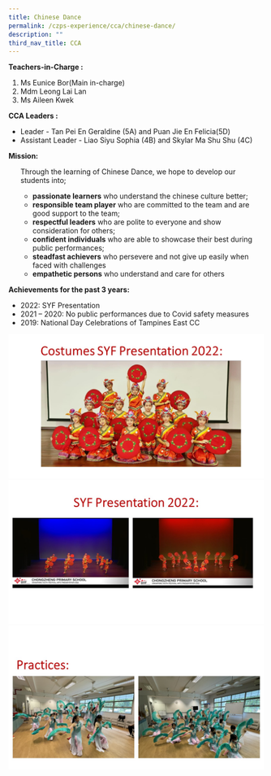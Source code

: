 ```yaml
---
title: Chinese Dance
permalink: /czps-experience/cca/chinese-dance/
description: ""
third_nav_title: CCA
---
```

<p><strong>Teachers-in-Charge :&nbsp;</strong></p>
<ol>
	<li>Ms Eunice Bor(Main in-charge)</li>	
<li>Mdm Leong Lai Lan</li>
<li>Ms Aileen Kwek</li>
</ol>
<p><strong>CCA Leaders :</strong></p>
<ul>
<li>Leader - Tan Pei En Geraldine (5A) and Puan Jie En Felicia(5D)</li>
<li>Assistant Leader - Liao Siyu Sophia (4B) and Skylar Ma Shu Shu (4C)</li>
</ul>
<p><strong>Mission:</strong></p>
<ul>
<p>Through the learning of Chinese Dance, we hope to develop our students into;

</p></ul>
<ul>
<ul>
	<li><strong>passionate learners</strong> who understand the chinese culture better;</li>
	<li><strong>responsible team player</strong> who are committed to the team and are good support to the team;</li>
<li><strong>respectful leaders</strong> who are polite to everyone and show consideration for others; </li>
<li><strong>confident individuals</strong> who are able to showcase their best during public performances;</li>
<li><strong>steadfast achievers</strong> who persevere and not give up easily when faced with challenges</li>
<li><strong>empathetic persons</strong> who understand and care for others
</li>
</ul>
</ul>
<p><strong>Achievements for the past 3 years:</strong></p>
<ul>
<li>2022: SYF Presentation</li>
<li>2021 – 2020: No public performances due to Covid safety measures</li>
<li>2019: National Day Celebrations of Tampines East CC </li>
</ul>
<img src="/images/2023_chinese%20dance%20photo%201.JPG">
<img src="/images/2023_chinese%20dance%20photo%202.JPG">
<img src="/images/2023_chinese%20dance%20photo%203.JPG">